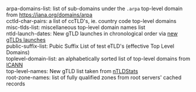 arpa-domains-list: list of sub-domains under the `.arpa` top-level domain from <https://iana.org/domains/arpa>  
cctld-char-pairs: a list of ccTLD's, ie. country code top-level domains  
misc-tlds-list: miscellaneous top-level domain names list  
ntld-launch-dates: New gTLD launches in chronological order via [new gTLDs launches](https://ntldstats.com/launch?start=)  
public-suffix-list: Pubic Suffix List of test eTLD's (effective Top Level Domains)  
toplevel-domain-list: an alphabetically sorted list of top-level domains from [ICANN](https://www.icann.org "ICANN")  
top-level-names: New gTLD list taken from [nTLDStats](https://ntldstats.com "nTLDStats")  
root-zone-names: list of fully qualified zones from root servers' cached records  
